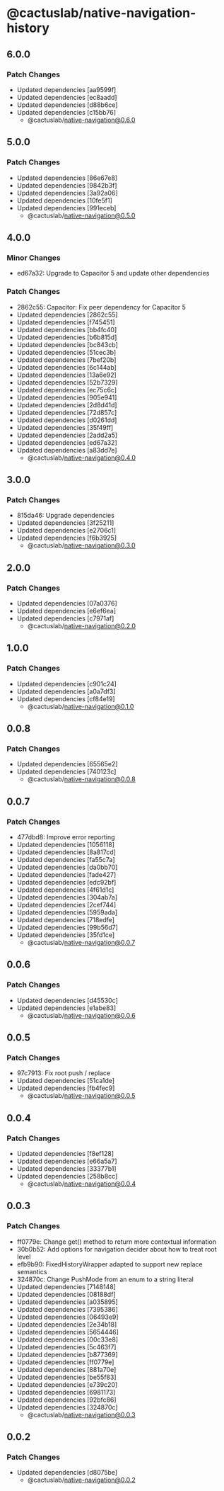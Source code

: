 # @cactuslab/native-navigation-history

## 6.0.0

### Patch Changes

- Updated dependencies [aa9599f]
- Updated dependencies [ec8aadd]
- Updated dependencies [d88b6ce]
- Updated dependencies [c15bb76]
  - @cactuslab/native-navigation@0.6.0

## 5.0.0

### Patch Changes

- Updated dependencies [86e67e8]
- Updated dependencies [9842b3f]
- Updated dependencies [3a92a06]
- Updated dependencies [10fe5f1]
- Updated dependencies [991eceb]
  - @cactuslab/native-navigation@0.5.0

## 4.0.0

### Minor Changes

- ed67a32: Upgrade to Capacitor 5 and update other dependencies

### Patch Changes

- 2862c55: Capacitor: Fix peer dependency for Capacitor 5
- Updated dependencies [2862c55]
- Updated dependencies [f745451]
- Updated dependencies [bb4fc40]
- Updated dependencies [b6b815d]
- Updated dependencies [bc843cb]
- Updated dependencies [51cec3b]
- Updated dependencies [7bef20b]
- Updated dependencies [6c144ab]
- Updated dependencies [13a6e92]
- Updated dependencies [52b7329]
- Updated dependencies [ec75c6c]
- Updated dependencies [905e941]
- Updated dependencies [2d8d41d]
- Updated dependencies [72d857c]
- Updated dependencies [d0261dd]
- Updated dependencies [35f49ff]
- Updated dependencies [2add2a5]
- Updated dependencies [ed67a32]
- Updated dependencies [a83dd7e]
  - @cactuslab/native-navigation@0.4.0

## 3.0.0

### Patch Changes

- 815da46: Upgrade dependencies
- Updated dependencies [3f25211]
- Updated dependencies [e2706c1]
- Updated dependencies [f6b3925]
  - @cactuslab/native-navigation@0.3.0

## 2.0.0

### Patch Changes

- Updated dependencies [07a0376]
- Updated dependencies [e6ef6ea]
- Updated dependencies [c7971af]
  - @cactuslab/native-navigation@0.2.0

## 1.0.0

### Patch Changes

- Updated dependencies [c901c24]
- Updated dependencies [a0a7df3]
- Updated dependencies [cf84e19]
  - @cactuslab/native-navigation@0.1.0

## 0.0.8

### Patch Changes

- Updated dependencies [65565e2]
- Updated dependencies [740123c]
  - @cactuslab/native-navigation@0.0.8

## 0.0.7

### Patch Changes

- 477dbd8: Improve error reporting
- Updated dependencies [1056118]
- Updated dependencies [8a817cd]
- Updated dependencies [fa55c7a]
- Updated dependencies [da0bb70]
- Updated dependencies [fade427]
- Updated dependencies [edc92bf]
- Updated dependencies [4f61d1c]
- Updated dependencies [304ab7a]
- Updated dependencies [2cef744]
- Updated dependencies [5959ada]
- Updated dependencies [718edfe]
- Updated dependencies [99b56d7]
- Updated dependencies [35fd1ce]
  - @cactuslab/native-navigation@0.0.7

## 0.0.6

### Patch Changes

- Updated dependencies [d45530c]
- Updated dependencies [e1abe83]
  - @cactuslab/native-navigation@0.0.6

## 0.0.5

### Patch Changes

- 97c7913: Fix root push / replace
- Updated dependencies [51ca1de]
- Updated dependencies [fb4fec9]
  - @cactuslab/native-navigation@0.0.5

## 0.0.4

### Patch Changes

- Updated dependencies [f8ef128]
- Updated dependencies [e66a5a7]
- Updated dependencies [33377b1]
- Updated dependencies [258b8cc]
  - @cactuslab/native-navigation@0.0.4

## 0.0.3

### Patch Changes

- ff0779e: Change get() method to return more contextual information
- 30b0b52: Add options for navigation decider about how to treat root level
- efb9b90: FixedHistoryWrapper adapted to support new replace semantics
- 324870c: Change PushMode from an enum to a string literal
- Updated dependencies [7148148]
- Updated dependencies [08188df]
- Updated dependencies [a035895]
- Updated dependencies [7395386]
- Updated dependencies [06493e9]
- Updated dependencies [2e34b18]
- Updated dependencies [5654446]
- Updated dependencies [00c33e8]
- Updated dependencies [5c463f7]
- Updated dependencies [b877369]
- Updated dependencies [ff0779e]
- Updated dependencies [881a70e]
- Updated dependencies [be55f83]
- Updated dependencies [e739c20]
- Updated dependencies [6981173]
- Updated dependencies [92bfc86]
- Updated dependencies [324870c]
  - @cactuslab/native-navigation@0.0.3

## 0.0.2

### Patch Changes

- Updated dependencies [d8075be]
  - @cactuslab/native-navigation@0.0.2
